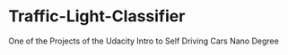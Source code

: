# Traffic-Light-Classifier
One of the Projects of the Udacity Intro to Self Driving Cars Nano Degree

